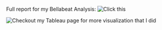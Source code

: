 Full report for my Bellabeat Analysis:
![Click this](https://54d28fe4b809406d962f27492e84992a.app.posit.cloud/file_show?path=%2Fcloud%2Fproject%2FBellabeatanalysis.html)

![Checkout my Tableau page for more visualization that I did](https://public.tableau.com/app/profile/wan.nur.huda.binti.wan.yunus/vizzes)
